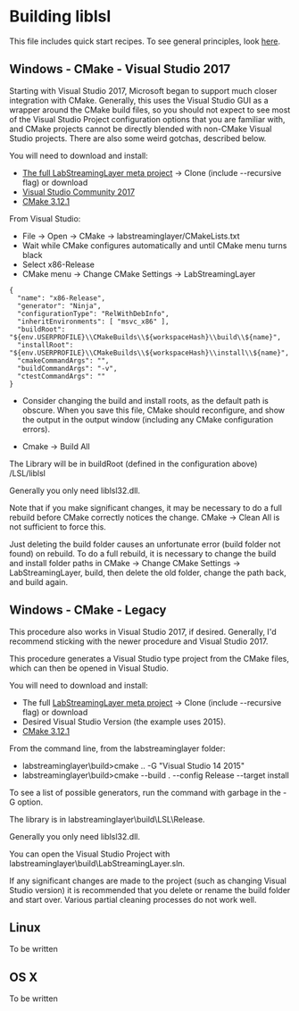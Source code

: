 # Building liblsl

This file includes quick start recipes. To see general principles, look [here](https://github.com/sccn/labstreaminglayer/blob/master/doc/BUILD.md).


## Windows - CMake - Visual Studio 2017

Starting with Visual Studio 2017, Microsoft began to support much closer integration with CMake. Generally, this uses the Visual Studio GUI as a wrapper around the CMake build files, so you should not expect to see most of the Visual Studio Project configuration options that you are familiar with, and CMake projects cannot be directly blended with non-CMake Visual Studio projects. There are also some weird gotchas, described below.

You will need to download and install:<BR/>
 * [The full LabStreamingLayer meta project](https://github.com/sccn/labstreaminglayer) -> Clone (include --recursive flag) or download  
 * [Visual Studio Community 2017](https://imagine.microsoft.com/en-us/Catalog/Product/530)
 * [CMake 3.12.1](https://cmake.org/files/v3.12/)


From Visual Studio:<BR/> 
 * File -> Open -> CMake -> labstreaminglayer/CMakeLists.txt
 * Wait while CMake configures automatically and until CMake menu turns black
 * Select x86-Release
 * CMake menu -> Change CMake Settings -> LabStreamingLayer

```
{
  "name": "x86-Release",
  "generator": "Ninja",
  "configurationType": "RelWithDebInfo",
  "inheritEnvironments": [ "msvc_x86" ],
  "buildRoot": "${env.USERPROFILE}\\CMakeBuilds\\${workspaceHash}\\build\\${name}",
  "installRoot": "${env.USERPROFILE}\\CMakeBuilds\\${workspaceHash}\\install\\${name}",
  "cmakeCommandArgs": "",
  "buildCommandArgs": "-v",
  "ctestCommandArgs": ""
}
```

 * Consider changing the build and install roots, as the default path is obscure. When you save this file, CMake should reconfigure, and show the output in the output window (including any CMake configuration errors).

 * Cmake -> Build All

The Library will be in buildRoot (defined in the configuration above) /LSL/liblsl

Generally you only need liblsl32.dll.

Note that if you make significant changes, it may be necessary to do a full rebuild before CMake correctly notices the change. CMake -> Clean All is not sufficient to force this.

Just deleting the build folder causes an unfortunate error (build folder not found) on rebuild. To do a full rebuild, it is necessary to change the build and install folder paths in CMake -> Change CMake Settings -> LabStreamingLayer, build, then delete the old folder, change the path back, and build again.


## Windows - CMake - Legacy

This procedure also works in Visual Studio 2017, if desired. Generally, I'd recommend sticking with the newer procedure and Visual Studio 2017.

This procedure generates a Visual Studio type project from the CMake files, which can then be opened in Visual Studio.

You will need to download and install:<BR/>
 * The full [LabStreamingLayer meta project](https://github.com/sccn/labstreaminglayer) -> Clone (include --recursive flag) or download  
 * Desired Visual Studio Version (the example uses 2015).
 * [CMake 3.12.1](https://cmake.org/files/v3.12/)

From the command line, from the labstreaminglayer folder:<BR/>
 * labstreaminglayer\build>cmake .. -G "Visual Studio 14 2015"
 * labstreaminglayer\build>cmake --build . --config Release --target install

To see a list of possible generators, run the command with garbage in the -G option. 

The library is in labstreaminglayer\build\LSL\Release.

Generally you only need liblsl32.dll.

You can open the Visual Studio Project with labstreaminglayer\build\LabStreamingLayer.sln.

If any significant changes are made to the project (such as changing Visual Studio version) it is recommended that you delete or rename the build folder and start over. Various partial cleaning processes do not work well.


## Linux

To be written

## OS X

To be written
